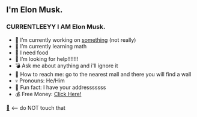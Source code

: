 ## I'm Elon Musk.

### CURRENTLEEYY I AM Elon Musk.

- 🤨  I’m currently working on [something](https://never.gonna.give.you.up) (not really)
- 🖕  I’m currently learning math
- 🐷  I need food
- 🤮  I’m looking for help!!!!!!!
- 💣  Ask me about anything and i'll ignore it
- 🤢  How to reach me: go to the nearest mall and there you will find a wall
- 💀  Pronouns: He/Him
- 🔪  Fun fact: I have your addresssssss
- 💰  Free Money: [Click Here!](https://youtu.be/watch?v=dQw4w9WgXcQ/)

[💩](https://youtube.com/w/dQw4w9WgXcQ) <-- do NOT touch that
